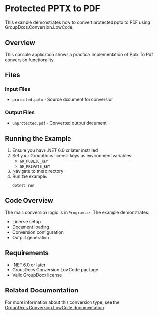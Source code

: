 # Protected PPTX to PDF

This example demonstrates how to convert protected pptx to PDF using GroupDocs.Conversion.LowCode.

## Overview

This console application shows a practical implementation of Pptx To Pdf conversion functionality.

## Files

### Input Files
- `protected.pptx` - Source document for conversion

### Output Files
- `unprotected.pdf` - Converted output document

## Running the Example

1. Ensure you have .NET 6.0 or later installed
2. Set your GroupDocs license keys as environment variables:
   - `GD_PUBLIC_KEY`
   - `GD_PRIVATE_KEY`
3. Navigate to this directory
4. Run the example:
   ```bash
   dotnet run
   ```

## Code Overview

The main conversion logic is in `Program.cs`. The example demonstrates:
- License setup
- Document loading
- Conversion configuration
- Output generation

## Requirements

- .NET 6.0 or later
- GroupDocs.Conversion.LowCode package
- Valid GroupDocs license

## Related Documentation

For more information about this conversion type, see the [GroupDocs.Conversion.LowCode documentation](https://docs.groupdocs.net/conversion/developer-guide/using-pptx-to-pdf-converter/).
